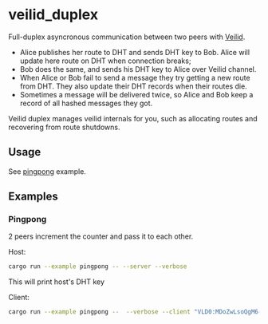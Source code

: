 # veilid_duplex 

Full-duplex asyncronous communication between two peers with [Veilid](https://gitlab.com/veilid/veilid).

- Alice publishes her route to DHT and sends DHT key to Bob. Alice will update here route on DHT when connection breaks;
- Bob does the same, and sends his DHT key to Alice over Veilid channel.
- When Alice or Bob fail to send a message they try getting a new route from DHT. They also update their DHT records when their routes die.
- Sometimes a message will be delivered twice, so Alice and Bob keep a record of all hashed messages they got.

Veilid duplex manages veilid internals for you, such as allocating routes and recovering from route shutdowns.

## Usage

See [pingpong](examples/pingpong.rs) example.

## Examples

### Pingpong

2 peers increment the counter and pass it to each other.

Host: 
```bash
cargo run --example pingpong -- --server --verbose
```

This will print host's DHT key

Client: 
```bash
cargo run --example pingpong --  --verbose --client "VLD0:MDoZwLsoQgM6-XKE3giy-8r53e4yCod5Y546laT0El0"
```